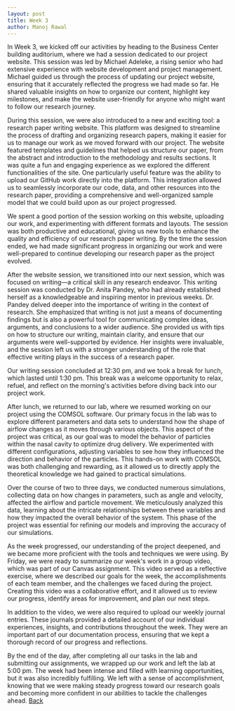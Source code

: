 ```yaml
---
layout: post
title: Week 3
author: Manoj Rawal
---
```


In Week 3, we kicked off our activities by heading to the Business Center building auditorium, where we had a session dedicated to our project website. This session was led by Michael Adeleke, a rising senior who had extensive experience with website development and project management. Michael guided us through the process of updating our project website, ensuring that it accurately reflected the progress we had made so far. He shared valuable insights on how to organize our content, highlight key milestones, and make the website user-friendly for anyone who might want to follow our research journey.

During this session, we were also introduced to a new and exciting tool: a research paper writing website. This platform was designed to streamline the process of drafting and organizing research papers, making it easier for us to manage our work as we moved forward with our project. The website featured templates and guidelines that helped us structure our paper, from the abstract and introduction to the methodology and results sections. It was quite a fun and engaging experience as we explored the different functionalities of the site. One particularly useful feature was the ability to upload our GitHub work directly into the platform. This integration allowed us to seamlessly incorporate our code, data, and other resources into the research paper, providing a comprehensive and well-organized sample model that we could build upon as our project progressed.

We spent a good portion of the session working on this website, uploading our work, and experimenting with different formats and layouts. The session was both productive and educational, giving us new tools to enhance the quality and efficiency of our research paper writing. By the time the session ended, we had made significant progress in organizing our work and were well-prepared to continue developing our research paper as the project evolved.

After the website session, we transitioned into our next session, which was focused on writing—a critical skill in any research endeavor. This writing session was conducted by Dr. Anita Pandey, who had already established herself as a knowledgeable and inspiring mentor in previous weeks. Dr. Pandey delved deeper into the importance of writing in the context of research. She emphasized that writing is not just a means of documenting findings but is also a powerful tool for communicating complex ideas, arguments, and conclusions to a wider audience. She provided us with tips on how to structure our writing, maintain clarity, and ensure that our arguments were well-supported by evidence. Her insights were invaluable, and the session left us with a stronger understanding of the role that effective writing plays in the success of a research paper.

Our writing session concluded at 12:30 pm, and we took a break for lunch, which lasted until 1:30 pm. This break was a welcome opportunity to relax, refuel, and reflect on the morning's activities before diving back into our project work.

After lunch, we returned to our lab, where we resumed working on our project using the COMSOL software. Our primary focus in the lab was to explore different parameters and data sets to understand how the shape of airflow changes as it moves through various objects. This aspect of the project was critical, as our goal was to model the behavior of particles within the nasal cavity to optimize drug delivery. We experimented with different configurations, adjusting variables to see how they influenced the direction and behavior of the particles. This hands-on work with COMSOL was both challenging and rewarding, as it allowed us to directly apply the theoretical knowledge we had gained to practical simulations.

Over the course of two to three days, we conducted numerous simulations, collecting data on how changes in parameters, such as angle and velocity, affected the airflow and particle movement. We meticulously analyzed this data, learning about the intricate relationships between these variables and how they impacted the overall behavior of the system. This phase of the project was essential for refining our models and improving the accuracy of our simulations.

As the week progressed, our understanding of the project deepened, and we became more proficient with the tools and techniques we were using. By Friday, we were ready to summarize our week's work in a group video, which was part of our Canvas assignment. This video served as a reflective exercise, where we described our goals for the week, the accomplishments of each team member, and the challenges we faced during the project. Creating this video was a collaborative effort, and it allowed us to review our progress, identify areas for improvement, and plan our next steps.

In addition to the video, we were also required to upload our weekly journal entries. These journals provided a detailed account of our individual experiences, insights, and contributions throughout the week. They were an important part of our documentation process, ensuring that we kept a thorough record of our progress and reflections.

By the end of the day, after completing all our tasks in the lab and submitting our assignments, we wrapped up our work and left the lab at 5:00 pm. The week had been intense and filled with learning opportunities, but it was also incredibly fulfilling. We left with a sense of accomplishment, knowing that we were making steady progress toward our research goals and becoming more confident in our abilities to tackle the challenges ahead.
[Back](./)
